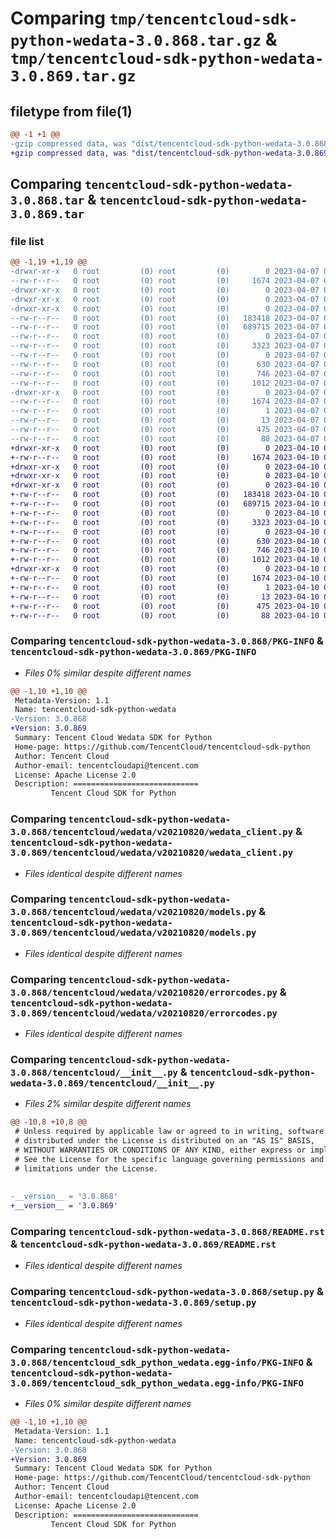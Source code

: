 # Comparing `tmp/tencentcloud-sdk-python-wedata-3.0.868.tar.gz` & `tmp/tencentcloud-sdk-python-wedata-3.0.869.tar.gz`

## filetype from file(1)

```diff
@@ -1 +1 @@
-gzip compressed data, was "dist/tencentcloud-sdk-python-wedata-3.0.868.tar", last modified: Fri Apr  7 01:05:31 2023, max compression
+gzip compressed data, was "dist/tencentcloud-sdk-python-wedata-3.0.869.tar", last modified: Mon Apr 10 03:18:45 2023, max compression
```

## Comparing `tencentcloud-sdk-python-wedata-3.0.868.tar` & `tencentcloud-sdk-python-wedata-3.0.869.tar`

### file list

```diff
@@ -1,19 +1,19 @@
-drwxr-xr-x   0 root         (0) root         (0)        0 2023-04-07 01:05:31.000000 tencentcloud-sdk-python-wedata-3.0.868/
--rw-r--r--   0 root         (0) root         (0)     1674 2023-04-07 01:05:31.000000 tencentcloud-sdk-python-wedata-3.0.868/PKG-INFO
-drwxr-xr-x   0 root         (0) root         (0)        0 2023-04-07 01:05:31.000000 tencentcloud-sdk-python-wedata-3.0.868/tencentcloud/
-drwxr-xr-x   0 root         (0) root         (0)        0 2023-04-07 01:05:31.000000 tencentcloud-sdk-python-wedata-3.0.868/tencentcloud/wedata/
-drwxr-xr-x   0 root         (0) root         (0)        0 2023-04-07 01:05:31.000000 tencentcloud-sdk-python-wedata-3.0.868/tencentcloud/wedata/v20210820/
--rw-r--r--   0 root         (0) root         (0)   183418 2023-04-07 01:05:31.000000 tencentcloud-sdk-python-wedata-3.0.868/tencentcloud/wedata/v20210820/wedata_client.py
--rw-r--r--   0 root         (0) root         (0)   689715 2023-04-07 01:05:31.000000 tencentcloud-sdk-python-wedata-3.0.868/tencentcloud/wedata/v20210820/models.py
--rw-r--r--   0 root         (0) root         (0)        0 2023-04-07 01:05:31.000000 tencentcloud-sdk-python-wedata-3.0.868/tencentcloud/wedata/v20210820/__init__.py
--rw-r--r--   0 root         (0) root         (0)     3323 2023-04-07 01:05:31.000000 tencentcloud-sdk-python-wedata-3.0.868/tencentcloud/wedata/v20210820/errorcodes.py
--rw-r--r--   0 root         (0) root         (0)        0 2023-04-07 01:05:31.000000 tencentcloud-sdk-python-wedata-3.0.868/tencentcloud/wedata/__init__.py
--rw-r--r--   0 root         (0) root         (0)      630 2023-04-07 01:05:31.000000 tencentcloud-sdk-python-wedata-3.0.868/tencentcloud/__init__.py
--rw-r--r--   0 root         (0) root         (0)      746 2023-04-07 01:05:31.000000 tencentcloud-sdk-python-wedata-3.0.868/README.rst
--rw-r--r--   0 root         (0) root         (0)     1012 2023-04-07 01:05:31.000000 tencentcloud-sdk-python-wedata-3.0.868/setup.py
-drwxr-xr-x   0 root         (0) root         (0)        0 2023-04-07 01:05:31.000000 tencentcloud-sdk-python-wedata-3.0.868/tencentcloud_sdk_python_wedata.egg-info/
--rw-r--r--   0 root         (0) root         (0)     1674 2023-04-07 01:05:31.000000 tencentcloud-sdk-python-wedata-3.0.868/tencentcloud_sdk_python_wedata.egg-info/PKG-INFO
--rw-r--r--   0 root         (0) root         (0)        1 2023-04-07 01:05:31.000000 tencentcloud-sdk-python-wedata-3.0.868/tencentcloud_sdk_python_wedata.egg-info/dependency_links.txt
--rw-r--r--   0 root         (0) root         (0)       13 2023-04-07 01:05:31.000000 tencentcloud-sdk-python-wedata-3.0.868/tencentcloud_sdk_python_wedata.egg-info/top_level.txt
--rw-r--r--   0 root         (0) root         (0)      475 2023-04-07 01:05:31.000000 tencentcloud-sdk-python-wedata-3.0.868/tencentcloud_sdk_python_wedata.egg-info/SOURCES.txt
--rw-r--r--   0 root         (0) root         (0)       88 2023-04-07 01:05:31.000000 tencentcloud-sdk-python-wedata-3.0.868/setup.cfg
+drwxr-xr-x   0 root         (0) root         (0)        0 2023-04-10 03:18:45.000000 tencentcloud-sdk-python-wedata-3.0.869/
+-rw-r--r--   0 root         (0) root         (0)     1674 2023-04-10 03:18:45.000000 tencentcloud-sdk-python-wedata-3.0.869/PKG-INFO
+drwxr-xr-x   0 root         (0) root         (0)        0 2023-04-10 03:18:45.000000 tencentcloud-sdk-python-wedata-3.0.869/tencentcloud/
+drwxr-xr-x   0 root         (0) root         (0)        0 2023-04-10 03:18:45.000000 tencentcloud-sdk-python-wedata-3.0.869/tencentcloud/wedata/
+drwxr-xr-x   0 root         (0) root         (0)        0 2023-04-10 03:18:45.000000 tencentcloud-sdk-python-wedata-3.0.869/tencentcloud/wedata/v20210820/
+-rw-r--r--   0 root         (0) root         (0)   183418 2023-04-10 03:18:44.000000 tencentcloud-sdk-python-wedata-3.0.869/tencentcloud/wedata/v20210820/wedata_client.py
+-rw-r--r--   0 root         (0) root         (0)   689715 2023-04-10 03:18:44.000000 tencentcloud-sdk-python-wedata-3.0.869/tencentcloud/wedata/v20210820/models.py
+-rw-r--r--   0 root         (0) root         (0)        0 2023-04-10 03:18:44.000000 tencentcloud-sdk-python-wedata-3.0.869/tencentcloud/wedata/v20210820/__init__.py
+-rw-r--r--   0 root         (0) root         (0)     3323 2023-04-10 03:18:44.000000 tencentcloud-sdk-python-wedata-3.0.869/tencentcloud/wedata/v20210820/errorcodes.py
+-rw-r--r--   0 root         (0) root         (0)        0 2023-04-10 03:18:44.000000 tencentcloud-sdk-python-wedata-3.0.869/tencentcloud/wedata/__init__.py
+-rw-r--r--   0 root         (0) root         (0)      630 2023-04-10 03:18:44.000000 tencentcloud-sdk-python-wedata-3.0.869/tencentcloud/__init__.py
+-rw-r--r--   0 root         (0) root         (0)      746 2023-04-10 03:18:44.000000 tencentcloud-sdk-python-wedata-3.0.869/README.rst
+-rw-r--r--   0 root         (0) root         (0)     1012 2023-04-10 03:18:44.000000 tencentcloud-sdk-python-wedata-3.0.869/setup.py
+drwxr-xr-x   0 root         (0) root         (0)        0 2023-04-10 03:18:45.000000 tencentcloud-sdk-python-wedata-3.0.869/tencentcloud_sdk_python_wedata.egg-info/
+-rw-r--r--   0 root         (0) root         (0)     1674 2023-04-10 03:18:45.000000 tencentcloud-sdk-python-wedata-3.0.869/tencentcloud_sdk_python_wedata.egg-info/PKG-INFO
+-rw-r--r--   0 root         (0) root         (0)        1 2023-04-10 03:18:45.000000 tencentcloud-sdk-python-wedata-3.0.869/tencentcloud_sdk_python_wedata.egg-info/dependency_links.txt
+-rw-r--r--   0 root         (0) root         (0)       13 2023-04-10 03:18:45.000000 tencentcloud-sdk-python-wedata-3.0.869/tencentcloud_sdk_python_wedata.egg-info/top_level.txt
+-rw-r--r--   0 root         (0) root         (0)      475 2023-04-10 03:18:45.000000 tencentcloud-sdk-python-wedata-3.0.869/tencentcloud_sdk_python_wedata.egg-info/SOURCES.txt
+-rw-r--r--   0 root         (0) root         (0)       88 2023-04-10 03:18:45.000000 tencentcloud-sdk-python-wedata-3.0.869/setup.cfg
```

### Comparing `tencentcloud-sdk-python-wedata-3.0.868/PKG-INFO` & `tencentcloud-sdk-python-wedata-3.0.869/PKG-INFO`

 * *Files 0% similar despite different names*

```diff
@@ -1,10 +1,10 @@
 Metadata-Version: 1.1
 Name: tencentcloud-sdk-python-wedata
-Version: 3.0.868
+Version: 3.0.869
 Summary: Tencent Cloud Wedata SDK for Python
 Home-page: https://github.com/TencentCloud/tencentcloud-sdk-python
 Author: Tencent Cloud
 Author-email: tencentcloudapi@tencent.com
 License: Apache License 2.0
 Description: ============================
         Tencent Cloud SDK for Python
```

### Comparing `tencentcloud-sdk-python-wedata-3.0.868/tencentcloud/wedata/v20210820/wedata_client.py` & `tencentcloud-sdk-python-wedata-3.0.869/tencentcloud/wedata/v20210820/wedata_client.py`

 * *Files identical despite different names*

### Comparing `tencentcloud-sdk-python-wedata-3.0.868/tencentcloud/wedata/v20210820/models.py` & `tencentcloud-sdk-python-wedata-3.0.869/tencentcloud/wedata/v20210820/models.py`

 * *Files identical despite different names*

### Comparing `tencentcloud-sdk-python-wedata-3.0.868/tencentcloud/wedata/v20210820/errorcodes.py` & `tencentcloud-sdk-python-wedata-3.0.869/tencentcloud/wedata/v20210820/errorcodes.py`

 * *Files identical despite different names*

### Comparing `tencentcloud-sdk-python-wedata-3.0.868/tencentcloud/__init__.py` & `tencentcloud-sdk-python-wedata-3.0.869/tencentcloud/__init__.py`

 * *Files 2% similar despite different names*

```diff
@@ -10,8 +10,8 @@
 # Unless required by applicable law or agreed to in writing, software
 # distributed under the License is distributed on an "AS IS" BASIS,
 # WITHOUT WARRANTIES OR CONDITIONS OF ANY KIND, either express or implied.
 # See the License for the specific language governing permissions and
 # limitations under the License.
 
 
-__version__ = '3.0.868'
+__version__ = '3.0.869'
```

### Comparing `tencentcloud-sdk-python-wedata-3.0.868/README.rst` & `tencentcloud-sdk-python-wedata-3.0.869/README.rst`

 * *Files identical despite different names*

### Comparing `tencentcloud-sdk-python-wedata-3.0.868/setup.py` & `tencentcloud-sdk-python-wedata-3.0.869/setup.py`

 * *Files identical despite different names*

### Comparing `tencentcloud-sdk-python-wedata-3.0.868/tencentcloud_sdk_python_wedata.egg-info/PKG-INFO` & `tencentcloud-sdk-python-wedata-3.0.869/tencentcloud_sdk_python_wedata.egg-info/PKG-INFO`

 * *Files 0% similar despite different names*

```diff
@@ -1,10 +1,10 @@
 Metadata-Version: 1.1
 Name: tencentcloud-sdk-python-wedata
-Version: 3.0.868
+Version: 3.0.869
 Summary: Tencent Cloud Wedata SDK for Python
 Home-page: https://github.com/TencentCloud/tencentcloud-sdk-python
 Author: Tencent Cloud
 Author-email: tencentcloudapi@tencent.com
 License: Apache License 2.0
 Description: ============================
         Tencent Cloud SDK for Python
```

